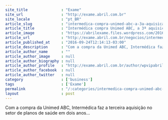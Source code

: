 ```yaml
---
site_title               : "Exame"
site_url                 : "http://exame.abril.com.br"
site_locale              : "pt_BR"
article_slug             : "intermedica-compra-unimed-abc-a-3a-aquisicao-em-dois-anos"
article_title            : "Intermédica compra Unimed ABC, a 3ª aquisição em dois anos"
article_image            : "https://abrilexame.files.wordpress.com/2016/09/size_960_16_9_intermedica_saude.jpg?quality=70&strip=all&w=960"
article_url              : "http://exame.abril.com.br/negocios/intermedica-compra-unimed-abc-a-3a-aquisicao-em-dois-anos/"
article_published_at     : "2016-09-24T12:14:13-03:00"
article_description      : "Com a compra da Unimed ABC, Intermédica faz a terceira aquisição no setor de planos de saúde em dois anos..."
article_author_name      : ""
article_author_image     : null
article_author_biography : null
article_author_profile   : "http://exame.abril.com.br/author/wpvipabril/"
article_author_facebook  : null
article_author_twitter   : null
category                 : ['business']
tags                     : ['Exame']
permalink                : "/:categories/intermedica-compra-unimed-abc-a-3a-aquisicao-em-dois-anos/"
layout                   : post
---
```


Com a compra da Unimed ABC, Intermédica faz a terceira aquisição no setor de planos de saúde em dois anos...
